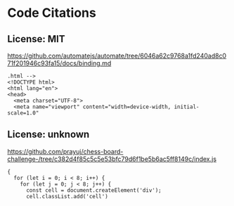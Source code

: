 # Code Citations

## License: MIT
https://github.com/automatejs/automate/tree/6046a62c9768a1fd240ad8c071f201946c93fa15/docs/binding.md

```
.html -->
<!DOCTYPE html>
<html lang="en">
<head>
  <meta charset="UTF-8">
  <meta name="viewport" content="width=device-width, initial-scale=1.0"
```


## License: unknown
https://github.com/prayuj/chess-board-challenge-/tree/c382d4f85c5c5e53bfc79d6f1be5b6ac5ff8149c/index.js

```
{
  for (let i = 0; i < 8; i++) {
    for (let j = 0; j < 8; j++) {
      const cell = document.createElement('div');
      cell.classList.add('cell')
```

